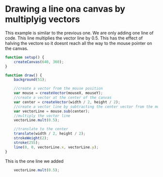 # Drawing a line ona canvas by multiplyig vectors


This example is similar to the previous one. We are only adding one line of code. This line multiplies the vector line by 0.5.
This has the effect of halving the vectore so it doesnt reach all the way to the mouse pointer on the canvas.

```js
function setup() {
    createCanvas(640, 360);
}

function draw() {
    background(51);

    //create a vector from the mouse position
    var mouse = createVector(mouseX, mouseY);
    //create a vector at the center of the canvas
    var center = createVector(width / 2, height / 2);
    //create a vector line by subtracting the center vector from the mouse vector
    var vectorLine = mouse.sub(center);
    //multiply the vector line
    vectorLine.mult(0.5);

    //translate to the center
    translate(width / 2, height / 2);
    strokeWeight(2);
    stroke(255);
    line(0, 0, vectorLine.x, vectorLine.y);
}
```
This is the one line we added 

```js
	vectorLine.mult(0.5);
```